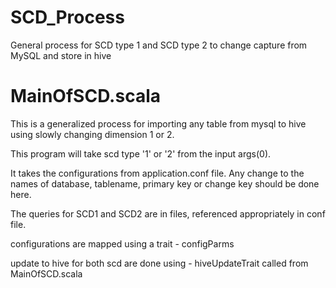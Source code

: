 # SCD_Process
General process for SCD type 1 and SCD type 2 to change capture from MySQL and store in hive

MainOfSCD.scala
===============
This is a generalized process for importing any table from mysql to hive
using slowly changing dimension 1 or 2.

This program will take scd type '1' or '2' from the input args(0).

It takes the configurations from application.conf file. Any change to the names of database, tablename, primary key or change key should be done here.

The queries for SCD1 and SCD2 are in files, referenced appropriately in conf file.

configurations are mapped using a trait - configParms

update to hive for both scd are done using - hiveUpdateTrait called from MainOfSCD.scala


